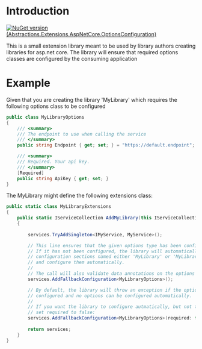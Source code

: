 
# Introduction

[![NuGet version (Abstractions.Extensions.AspNetCore.OptionsConfiguration)](https://img.shields.io/nuget/v/Abstractions.Extensions.AspNetCore.OptionsConfiguration)](https://www.nuget.org/packages/Abstractions.Extensions.AspNetCore.OptionsConfiguration/)

This is a small extension library meant to be used by library authors creating libraries for asp.net core.
The library will ensure that required options classes are configured by the consuming application

# Example
Given that you are creating the library 'MyLibrary' which requires the following options class to be configured

```csharp
public class MyLibraryOptions
{
	/// <summary>
	/// The endpoint to use when calling the service
	/// </summary>
	public string Endpoint { get; set; } = "https://default.endpoint";

	/// <summary>
	/// Required. Your api key.
	/// </summary>
	[Required]
	public string ApiKey { get; set; }
}
```

The MyLibrary might define the following extensions class:

```csharp
public static class MyLibraryExtensions
{
	public static IServiceCollection AddMyLibrary(this IServiceCollection services)
	{
		
		services.TryAddSingleton<IMyService, MyService>();

		// This line ensures that the given options type has been configured.
		// If it has not been configured, the library will automatically look for 
		// configuration sections named either 'MyLibrary' or 'MyLibraryOptions' 
		// and configure them automatically.
		//
		// The call will also validate data annotations on the options class.
		services.AddFallbackConfiguration<MyLibraryOptions>();

		// By default, the library will throw an exception if the options have not been
		// configured and no options can be configured automatically.
		//
		// If you want the library to configure autmatically, but not throw an exception
		// set required to false:
		services.AddFallbackConfiguration<MyLibraryOptions>(required: false);
		    
		return services;
	}
}